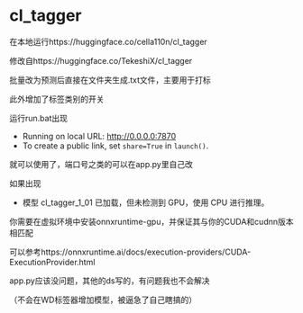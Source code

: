 # cl_tagger
在本地运行https://huggingface.co/cella110n/cl_tagger

修改自https://huggingface.co/TekeshiX/cl_tagger

批量改为预测后直接在文件夹生成.txt文件，主要用于打标

此外增加了标签类别的开关

运行run.bat出现

* Running on local URL:  http://0.0.0.0:7870
* To create a public link, set `share=True` in `launch()`.

就可以使用了，端口号之类的可以在app.py里自己改

如果出现

* 模型 cl_tagger_1_01 已加载，但未检测到 GPU，使用 CPU 进行推理。

你需要在虚拟环境中安装onnxruntime-gpu，并保证其与你的CUDA和cudnn版本相匹配

可以参考https://onnxruntime.ai/docs/execution-providers/CUDA-ExecutionProvider.html

app.py应该没问题，其他的ds写的，有问题我也不会解决

（不会在WD标签器增加模型，被逼急了自己瞎搞的）

